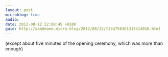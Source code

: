 ```yaml
---
layout: post
microblog: true
audio: 
date: 2012-08-12 22:08:49 +0100
guid: http://samdeane.micro.blog/2012/08/12/t234758361315414016.html
---
```

(except about five minutes of the opening ceremony, which was more than enough)

